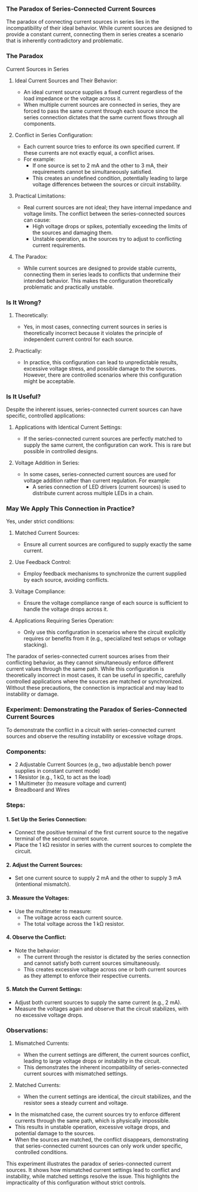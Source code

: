 ### The Paradox of Series-Connected Current Sources

The paradox of connecting current sources in series lies in the incompatibility of their ideal behavior. While current sources are designed to provide a constant current, connecting them in series creates a scenario that is inherently contradictory and problematic.

### The Paradox

Current Sources in Series

1. Ideal Current Sources and Their Behavior:
   - An ideal current source supplies a fixed current regardless of the load impedance or the voltage across it.
   - When multiple current sources are connected in series, they are forced to pass the same current through each source since the series connection dictates that the same current flows through all components.

2. Conflict in Series Configuration:
   - Each current source tries to enforce its own specified current. If these currents are not exactly equal, a conflict arises.
   - For example:
     - If one source is set to 2 mA and the other to 3 mA, their requirements cannot be simultaneously satisfied.
     - This creates an undefined condition, potentially leading to large voltage differences between the sources or circuit instability.

3. Practical Limitations:
   - Real current sources are not ideal; they have internal impedance and voltage limits. The conflict between the series-connected sources can cause:
     - High voltage drops or spikes, potentially exceeding the limits of the sources and damaging them.
     - Unstable operation, as the sources try to adjust to conflicting current requirements.

4. The Paradox:
   - While current sources are designed to provide stable currents, connecting them in series leads to conflicts that undermine their intended behavior. This makes the configuration theoretically problematic and practically unstable.

### Is It Wrong?

1. Theoretically:
   - Yes, in most cases, connecting current sources in series is theoretically incorrect because it violates the principle of independent current control for each source.

2. Practically:
   - In practice, this configuration can lead to unpredictable results, excessive voltage stress, and possible damage to the sources. However, there are controlled scenarios where this configuration might be acceptable.

### Is It Useful?

Despite the inherent issues, series-connected current sources can have specific, controlled applications:

1. Applications with Identical Current Settings:
   - If the series-connected current sources are perfectly matched to supply the same current, the configuration can work. This is rare but possible in controlled designs.

2. Voltage Addition in Series:
   - In some cases, series-connected current sources are used for voltage addition rather than current regulation. For example:
     - A series connection of LED drivers (current sources) is used to distribute current across multiple LEDs in a chain.

### May We Apply This Connection in Practice?

Yes, under strict conditions:

1. Matched Current Sources:
   - Ensure all current sources are configured to supply exactly the same current.

2. Use Feedback Control:
   - Employ feedback mechanisms to synchronize the current supplied by each source, avoiding conflicts.

3. Voltage Compliance:
   - Ensure the voltage compliance range of each source is sufficient to handle the voltage drops across it.

4. Applications Requiring Series Operation:
   - Only use this configuration in scenarios where the circuit explicitly requires or benefits from it (e.g., specialized test setups or voltage stacking).

The paradox of series-connected current sources arises from their conflicting behavior, as they cannot simultaneously enforce different current values through the same path. While this configuration is theoretically incorrect in most cases, it can be useful in specific, carefully controlled applications where the sources are matched or synchronized. Without these precautions, the connection is impractical and may lead to instability or damage.

### Experiment: Demonstrating the Paradox of Series-Connected Current Sources

To demonstrate the conflict in a circuit with series-connected current sources and observe the resulting instability or excessive voltage drops.

### Components:

- 2 Adjustable Current Sources (e.g., two adjustable bench power supplies in constant current mode)
- 1 Resistor (e.g., 1 kΩ, to act as the load)
- 1 Multimeter (to measure voltage and current)
- Breadboard and Wires

### Steps:

#### 1. Set Up the Series Connection:

- Connect the positive terminal of the first current source to the negative terminal of the second current source.
- Place the 1 kΩ resistor in series with the current sources to complete the circuit.

#### 2. Adjust the Current Sources:

- Set one current source to supply 2 mA and the other to supply 3 mA (intentional mismatch).

#### 3. Measure the Voltages:

- Use the multimeter to measure:
  - The voltage across each current source.
  - The total voltage across the 1 kΩ resistor.

#### 4. Observe the Conflict:

- Note the behavior:
  - The current through the resistor is dictated by the series connection and cannot satisfy both current sources simultaneously.
  - This creates excessive voltage across one or both current sources as they attempt to enforce their respective currents.

#### 5. Match the Current Settings:

- Adjust both current sources to supply the same current (e.g., 2 mA).
- Measure the voltages again and observe that the circuit stabilizes, with no excessive voltage drops.

### Observations:

1. Mismatched Currents:
   - When the current settings are different, the current sources conflict, leading to large voltage drops or instability in the circuit.
   - This demonstrates the inherent incompatibility of series-connected current sources with mismatched settings.

2. Matched Currents:
   - When the current settings are identical, the circuit stabilizes, and the resistor sees a steady current and voltage.

- In the mismatched case, the current sources try to enforce different currents through the same path, which is physically impossible.
- This results in unstable operation, excessive voltage drops, and potential damage to the sources.
- When the sources are matched, the conflict disappears, demonstrating that series-connected current sources can only work under specific, controlled conditions.

This experiment illustrates the paradox of series-connected current sources. It shows how mismatched current settings lead to conflict and instability, while matched settings resolve the issue. This highlights the impracticality of this configuration without strict controls.
